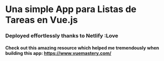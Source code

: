 # Una simple App para Listas de Tareas en Vue.js

### Deployed effortlessly thanks to Netlify :Love

#### Check out this amazing resource which helped me tremendously when building this app: https://www.vuemastery.com/
 
